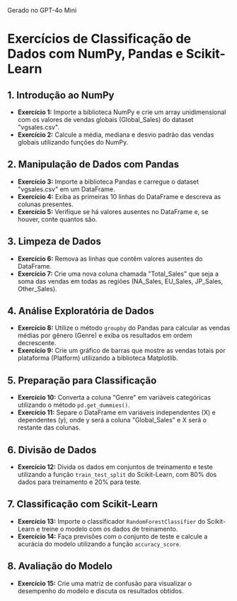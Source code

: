 Gerado no GPT-4o Mini

# Exercícios de Classificação de Dados com NumPy, Pandas e Scikit-Learn

## 1. Introdução ao NumPy
- **Exercício 1:** Importe a biblioteca NumPy e crie um array unidimensional com os valores de vendas globais (Global_Sales) do dataset "vgsales.csv".
- **Exercício 2:** Calcule a média, mediana e desvio padrão das vendas globais utilizando funções do NumPy.

## 2. Manipulação de Dados com Pandas
- **Exercício 3:** Importe a biblioteca Pandas e carregue o dataset "vgsales.csv" em um DataFrame.
- **Exercício 4:** Exiba as primeiras 10 linhas do DataFrame e descreva as colunas presentes.
- **Exercício 5:** Verifique se há valores ausentes no DataFrame e, se houver, conte quantos são.

## 3. Limpeza de Dados
- **Exercício 6:** Remova as linhas que contêm valores ausentes do DataFrame.
- **Exercício 7:** Crie uma nova coluna chamada "Total_Sales" que seja a soma das vendas em todas as regiões (NA_Sales, EU_Sales, JP_Sales, Other_Sales).

## 4. Análise Exploratória de Dados
- **Exercício 8:** Utilize o método `groupby` do Pandas para calcular as vendas médias por gênero (Genre) e exiba os resultados em ordem decrescente.
- **Exercício 9:** Crie um gráfico de barras que mostre as vendas totais por plataforma (Platform) utilizando a biblioteca Matplotlib.

## 5. Preparação para Classificação
- **Exercício 10:** Converta a coluna "Genre" em variáveis categóricas utilizando o método `pd.get_dummies()`.
- **Exercício 11:** Separe o DataFrame em variáveis independentes (X) e dependentes (y), onde y será a coluna "Global_Sales" e X será o restante das colunas.

## 6. Divisão de Dados
- **Exercício 12:** Divida os dados em conjuntos de treinamento e teste utilizando a função `train_test_split` do Scikit-Learn, com 80% dos dados para treinamento e 20% para teste.

## 7. Classificação com Scikit-Learn
- **Exercício 13:** Importe o classificador `RandomForestClassifier` do Scikit-Learn e treine o modelo com os dados de treinamento.
- **Exercício 14:** Faça previsões com o conjunto de teste e calcule a acurácia do modelo utilizando a função `accuracy_score`.

## 8. Avaliação do Modelo
- **Exercício 15:** Crie uma matriz de confusão para visualizar o desempenho do modelo e discuta os resultados obtidos.
